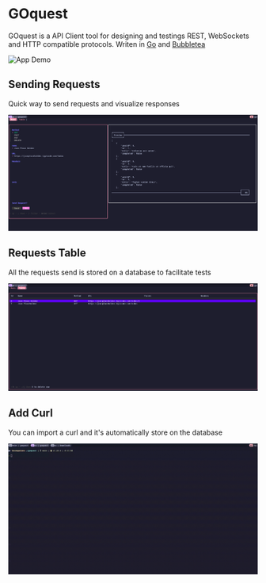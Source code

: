 # GOquest

GOquest is a API Client tool for designing and testings REST, WebSockets and HTTP compatible protocols. Writen in [Go](https://golang.org/) and [Bubbletea](https://github.com/charmbracelet/bubbletea)

![App Demo](./readme/demo.gif)

## Sending Requests

Quick way to send requests and visualize responses 

![App Screenshot](./readme/main.png)


## Requests Table

All the requests send is stored on a database to facilitate tests 

![App Screenshot](./readme/table.png)


## Add Curl

You can import a curl and it's automatically store on the database

![App Screenshot](./readme/curl.gif)
